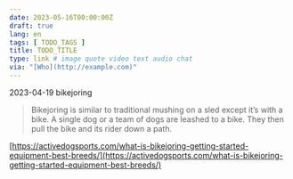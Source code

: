 ```yaml
---
date: 2023-05-16T00:00:00Z
draft: true
lang: en
tags: [ TODO_TAGS ]
title: TODO_TITLE
type: link # image quote video text audio chat
via: "[Who](http://example.com)"
---
```



2023-04-19 bikejoring


> Bikejoring is similar to traditional mushing on a sled except it’s with a bike. A single dog or a team of dogs are leashed to a bike. They then pull the bike and its rider down a path.

[https://activedogsports.com/what-is-bikejoring-getting-started-equipment-best-breeds/](https://activedogsports.com/what-is-bikejoring-getting-started-equipment-best-breeds/)

